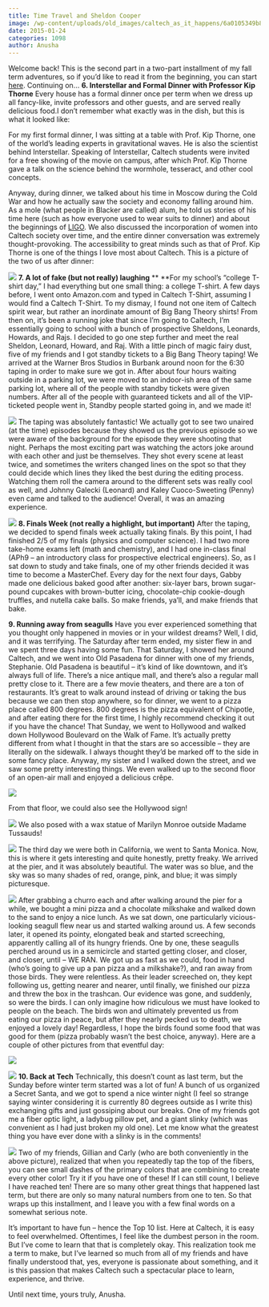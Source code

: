 ```yaml
---
title: Time Travel and Sheldon Cooper
image: /wp-content/uploads/old_images/caltech_as_it_happens/6a0105349b8251970b01bb07d7a777970d.jpg
date: 2015-01-24
categories: 1098
author: Anusha
---
```


Welcome back! This is the second part in a two-part installment of my fall term adventures, so if you’d like to read it from the beginning, you can start [here](https://caltech.typepad.com/caltech_as_it_happens/2015/01/caltech-hogwarts-its-magical.html). Continuing on…
**6. Interstellar and Formal Dinner with Professor Kip Thorne**
 Every house has a formal dinner once per term when we dress up all fancy-like, invite professors and other guests, and are served really delicious food.I don’t remember what exactly was in the dish, but this is what it looked like:

For my first formal dinner, I was sitting at a table with Prof. Kip Thorne, one of the world’s leading experts in gravitational waves. He is also the scientist behind Interstellar. Speaking of Interstellar, Caltech students were invited for a free showing of the movie on campus, after which Prof. Kip Thorne gave a talk on the science behind the wormhole, tesseract, and other cool concepts.

 Anyway, during dinner, we talked about his time in Moscow during the Cold War and how he actually saw the society and economy falling around him. As a mole (what people in Blacker are called) alum, he told us stories of his time here (such as how everyone used to wear suits to dinner) and about the beginnings of [LIGO](https://www.ligo.caltech.edu/). We also discussed the incorporation of women into Caltech society over time, and the entire dinner conversation was extremely thought-provoking. The accessibility to great minds such as that of Prof. Kip Thorne is one of the things I love most about Caltech. This is a picture of the two of us after dinner:


![](/old_images/caltech_as_it_happens/6a0105349b8251970b01b8d0bd0288970c.jpg)
**7. A lot of fake (but not really) laughing**
** **For my school’s “college T-shirt day,” I had everything but one small thing: a college T-shirt. A few days before, I went onto Amazon.com and typed in Caltech T-Shirt, assuming I would find a Caltech T-Shirt. To my dismay, I found not one item of Caltech spirit wear, but rather an inordinate amount of Big Bang Theory shirts! From then on, it’s been a running joke that since I’m going to Caltech, I’m essentially going to school with a bunch of prospective Sheldons, Leonards, Howards, and Rajs. I decided to go one step further and meet the real Sheldon, Leonard, Howard, and Raj. With a little pinch of magic fairy dust, five of my friends and I got standby tickets to a Big Bang Theory taping!
 We arrived at the Warner Bros Studios in Burbank around noon for the 6:30 taping in order to make sure we got in. After about four hours waiting outside in a parking lot, we were moved to an indoor-ish area of the same parking lot, where all of the people with standby tickets were given numbers. After all of the people with guaranteed tickets and all of the VIP-ticketed people went in, Standby people started going in, and we made it!


![](/old_images/caltech_as_it_happens/6a0105349b8251970b01b8d0bd5a96970c.jpg)
 The taping was absolutely fantastic! We actually got to see two unaired (at the time) episodes because they showed us the previous episode so we were aware of the background for the episode they were shooting that night. Perhaps the most exciting part was watching the actors joke around with each other and just be themselves. They shot every scene at least twice, and sometimes the writers changed lines on the spot so that they could decide which lines they liked the best during the editing process. Watching them roll the camera around to the different sets was really cool as well, and Johnny Galecki (Leonard) and Kaley Cuoco-Sweeting (Penny) even came and talked to the audience! Overall, it was an amazing experience.


![](/old_images/caltech_as_it_happens/6a0105349b8251970b01bb07d7a85a970d.jpg)
**8. Finals Week (not really a highlight, but important)**
 After the taping, we decided to spend finals week actually taking finals. By this point, I had finished 2/5 of my finals (physics and computer science). I had two more take-home exams left (math and chemistry), and I had one in-class final (APh9 – an introductory class for prospective electrical engineers). So, as I sat down to study and take finals, one of my other friends decided it was time to become a MasterChef. Every day for the next four days, Gabby made one delicious baked good after another: six-layer bars, brown sugar-pound cupcakes with brown-butter icing, chocolate-chip cookie-dough truffles, and nutella cake balls. So make friends, ya’ll, and make friends that bake.

**9. Running away from seagulls**
 Have you ever experienced something that you thought only happened in movies or in your wildest dreams? Well, I did, and it was terrifying. The Saturday after term ended, my sister flew in and we spent three days having some fun. That Saturday, I showed her around Caltech, and we went into Old Pasadena for dinner with one of my friends, Stephanie. Old Pasadena is beautiful – it’s kind of like downtown, and it’s always full of life. There’s a nice antique mall, and there’s also a regular mall pretty close to it. There are a few movie theaters, and there are a ton of restaurants. It’s great to walk around instead of driving or taking the bus because we can then stop anywhere, so for dinner, we went to a pizza place called 800 degrees. 800 degrees is the pizza equivalent of Chipotle, and after eating there for the first time, I highly recommend checking it out if you have the chance!
That Sunday, we went to Hollywood and walked down Hollywood Boulevard on the Walk of Fame. It’s actually pretty different from what I thought in that the stars are so accessible – they are literally on the sidewalk. I always thought they’d be marked off to the side in some fancy place. Anyway, my sister and I walked down the street, and we saw some pretty interesting things. We even walked up to the second floor of an open-air mall and enjoyed a delicious crêpe.


![](/old_images/caltech_as_it_happens/6a0105349b8251970b01bb07d7ab4c970d.jpg)
 
From that floor, we could also see the Hollywood sign!


![](/old_images/caltech_as_it_happens/6a0105349b8251970b01b7c733ff38970b.jpg)
We also posed with a wax statue of Marilyn Monroe outside Madame Tussauds!


![](/old_images/caltech_as_it_happens/6a0105349b8251970b01b7c733ff4e970b.jpg)
The third day we were both in California, we went to Santa Monica. Now, this is where it gets interesting and quite honestly, pretty freaky. We arrived at the pier, and it was absolutely beautiful. The water was so blue, and the sky was so many shades of red, orange, pink, and blue; it was simply picturesque.


![](/old_images/caltech_as_it_happens/6a0105349b8251970b01b7c733ff93970b.jpg)
After grabbing a churro each and after walking around the pier for a while, we bought a mini pizza and a chocolate milkshake and walked down to the sand to enjoy a nice lunch. As we sat down, one particularly vicious-looking seagull flew near us and started walking around us. A few seconds later, it opened its pointy, elongated beak and started screeching, apparently calling all of its hungry friends. One by one, these seagulls perched around us in a semicircle and started getting closer, and closer, and closer, until – WE RAN. We got up as fast as we could, food in hand (who’s going to give up a pan pizza and a milkshake?), and ran away from those birds. They were relentless. As their leader screeched on, they kept following us, getting nearer and nearer, until finally, we finished our pizza and threw the box in the trashcan. Our evidence was gone, and suddenly, so were the birds. I can only imagine how ridiculous we must have looked to people on the beach. The birds won and ultimately prevented us from eating our pizza in peace, but after they nearly pecked us to death, we enjoyed a lovely day! Regardless, I hope the birds found some food that was good for them (pizza probably wasn’t the best choice, anyway). Here are a couple of other pictures from that eventful day:


![](/old_images/6a0105349b8251970b01b8d0bd5c03970c-320wi.jpg)


![](/old_images/6a0105349b8251970b01b8d0bd5c5b970c-320wi.jpg)
**10. Back at Tech**
 Technically, this doesn’t count as last term, but the Sunday before winter term started was a lot of fun! A bunch of us organized a Secret Santa, and we got to spend a nice winter night (I feel so strange saying winter considering it is currently 80 degrees outside as I write this) exchanging gifts and just gossiping about our breaks. One of my friends got me a fiber optic light, a ladybug pillow pet, and a giant slinky (which was convenient as I had just broken my old one). Let me know what the greatest thing you have ever done with a slinky is in the comments!


![](/old_images/caltech_as_it_happens/6a0105349b8251970b01b8d0bd5ce9970c.jpg)
Two of my friends, Gillian and Carly (who are both conveniently in the above picture), realized that when you repeatedly tap the top of the fibers, you can see small dashes of the primary colors that are combining to create every other color! Try it if you have one of these!
If I can still count, I believe I have reached ten! There are so many other great things that happened last term, but there are only so many natural numbers from one to ten. So that wraps up this installment, and I leave you with a few final words on a somewhat serious note.

It’s important to have fun – hence the Top 10 list. Here at Caltech, it is easy to feel overwhelmed. Oftentimes, I feel like the dumbest person in the room. But I’ve come to learn that that is completely okay. This realization took me a term to make, but I’ve learned so much from all of my friends and have finally understood that, yes, everyone is passionate about something, and it is this passion that makes Caltech such a spectacular place to learn, experience, and thrive.

Until next time, yours truly, Anusha.

